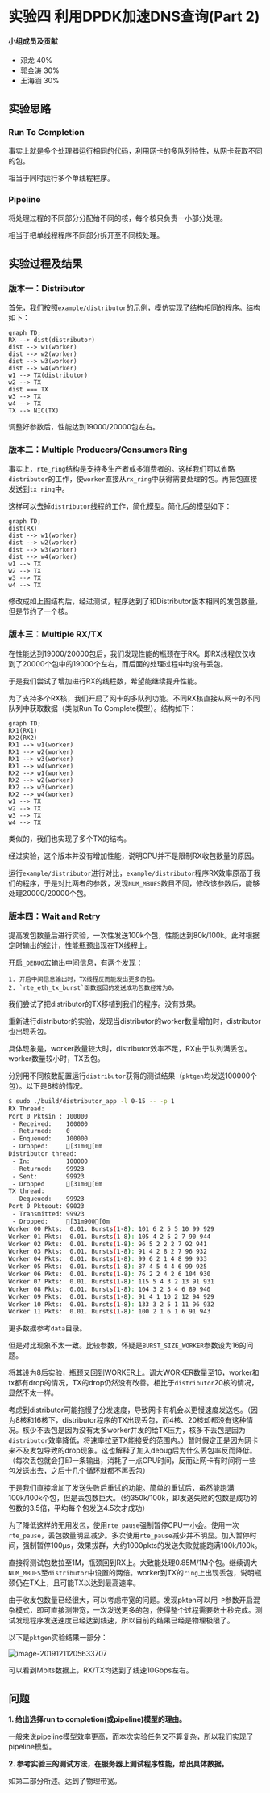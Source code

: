 # 实验四 利用DPDK加速DNS查询(Part 2)  

#### 小组成员及贡献

* 邓龙			40%
* 郭金涛		30%
* 王海涵		30%

## 实验思路

### Run To Completion

事实上就是多个处理器运行相同的代码，利用网卡的多队列特性，从网卡获取不同的包。

相当于同时运行多个单线程程序。

### Pipeline

将处理过程的不同部分分配给不同的核，每个核只负责一小部分处理。

相当于把单线程程序不同部分拆开至不同核处理。

## 实验过程及结果

### 版本一：Distributor

首先，我们按照`example/distributor`的示例，模仿实现了结构相同的程序。结构如下：

```mermaid
graph TD;
RX --> dist(distributor)
dist --> w1(worker)
dist --> w2(worker)
dist --> w3(worker)
dist --> w4(worker)
w1 --> TX(distributor)
w2 --> TX
dist === TX
w3 --> TX
w4 --> TX
TX --> NIC(TX)

```



调整好参数后，性能达到19000/20000包左右。

### 版本二：Multiple Producers/Consumers Ring

事实上，`rte_ring`结构是支持多生产者或多消费者的。这样我们可以省略`distributor`的工作，使`worker`直接从`rx_ring`中获得需要处理的包。再把包直接发送到`tx_ring`中。

这样可以去掉`distributor`线程的工作，简化模型。简化后的模型如下：

```mermaid
graph TD;
dist(RX)
dist --> w1(worker)
dist --> w2(worker)
dist --> w3(worker)
dist --> w4(worker)
w1 --> TX
w2 --> TX
w3 --> TX
w4 --> TX
```

修改成如上图结构后，经过测试，程序达到了和Distributor版本相同的发包数量，但是节约了一个核。

### 版本三：Multiple RX/TX

在性能达到19000/20000包后，我们发现性能的瓶颈在于RX。即RX线程仅仅收到了20000个包中的19000个左右，而后面的处理过程中均没有丢包。

于是我们尝试了增加进行RX的线程数，希望能继续提升性能。

为了支持多个RX核，我们开启了网卡的多队列功能。不同RX核直接从网卡的不同队列中获取数据（类似Run To Complete模型）。结构如下：

```mermaid
graph TD;
RX1(RX1)
RX2(RX2)
RX1 --> w1(worker)
RX1 --> w2(worker)
RX1 --> w3(worker)
RX1 --> w4(worker)
RX2 --> w1(worker)
RX2 --> w2(worker)
RX2 --> w3(worker)
RX2 --> w4(worker)
w1 --> TX
w2 --> TX
w3 --> TX
w4 --> TX
```

类似的，我们也实现了多个TX的结构。

经过实验，这个版本并没有增加性能，说明CPU并不是限制RX收包数量的原因。

运行`example/distributor`进行对比，`example/distributor`程序RX效率原高于我们的程序，于是对比两者的参数，发现`NUM_MBUFS`数目不同，修改该参数后，能够处理20000/20000个包。

### 版本四：Wait and Retry

提高发包数量后进行实验，一次性发送100k个包，性能达到80k/100k。此时根据定时输出的统计，性能瓶颈出现在TX线程上。

开启`_DEBUG`宏输出中间信息，有两个发现：

	1. 开启中间信息输出时，TX线程反而能发出更多的包。
 	2. `rte_eth_tx_burst`函数返回的发送成功包数经常为0。

我们尝试了把distributor的TX移植到我们的程序。没有效果。

重新进行distributor的实验，发现当distributor的worker数量增加时，distributor也出现丢包。

具体现象是，worker数量较大时，distributor效率不足，RX由于队列满丢包。worker数量较小时，TX丢包。

分别用不同核数配置运行`distributor`获得的测试结果（`pktgen`均发送100000个包）。以下是8核的情况。

```bash
$ sudo ./build/distributor_app -l 0-15 -- -p 1
RX Thread:
Port 0 Pktsin : 100000
 - Received:    100000
 - Returned:    0
 - Enqueued:    100000
 - Dropped:     [31m0[0m
Distributor thread:
 - In:          100000
 - Returned:    99923
 - Sent:        99923
 - Dropped      [31m0[0m
TX thread:
 - Dequeued:    99923
Port 0 Pktsout: 99023
 - Transmitted: 99923
 - Dropped:     [31m900[0m
Worker 00 Pkts:  0.01. Bursts(1-8): 101 6 2 5 5 10 99 929 
Worker 01 Pkts:  0.01. Bursts(1-8): 105 4 2 5 2 7 90 944 
Worker 02 Pkts:  0.01. Bursts(1-8): 96 5 2 2 2 7 92 941 
Worker 03 Pkts:  0.01. Bursts(1-8): 91 4 2 8 2 7 96 932 
Worker 04 Pkts:  0.01. Bursts(1-8): 99 6 2 1 4 8 99 933 
Worker 05 Pkts:  0.01. Bursts(1-8): 87 4 5 4 4 6 99 925 
Worker 06 Pkts:  0.01. Bursts(1-8): 76 2 2 4 2 6 104 930 
Worker 07 Pkts:  0.01. Bursts(1-8): 115 5 4 3 2 13 91 931 
Worker 08 Pkts:  0.01. Bursts(1-8): 104 3 2 3 4 6 89 940 
Worker 09 Pkts:  0.01. Bursts(1-8): 91 4 1 10 2 12 94 929 
Worker 10 Pkts:  0.01. Bursts(1-8): 133 3 2 5 1 11 96 932 
Worker 11 Pkts:  0.01. Bursts(1-8): 100 2 1 6 1 6 91 943 
```

更多数据参考`data`目录。

但是对比现象不太一致。比较参数，怀疑是`BURST_SIZE_WORKER`参数设为16的问题。

将其设为8后实验，瓶颈又回到WORKER上。调大WORKER数量至16，worker和tx都有drop的情况，TX的drop仍然没有改善。相比于`distributor`20核的情况，显然不太一样。

考虑到distributor可能拖慢了分发速度，导致网卡有机会以更慢速度发送包。（因为8核和16核下，distributor程序的TX出现丢包，而4核、20核却都没有这种情况。核少不丢包是因为没有太多worker并发的给TX压力，核多不丢包是因为`distributor`效率降低，将速率拉至TX能接受的范围内。）暂时假定正是因为网卡来不及发包导致的drop现象。这也解释了加入debug后为什么丢包率反而降低。（每次丢包就会打印一条输出，消耗了一点CPU时间，反而让网卡有时间将一些包发送出去，之后十几个循环就都不再丢包）

于是我们直接增加了发送失败后重试的功能。简单的重试后，虽然能跑满100k/100k个包，但是丢包数巨大。（约350k/100k，即发送失败的包数是成功的包数的3.5倍，平均每个包发送4.5次才成功）

为了降低这样的无用发包，使用`rte_pause`强制暂停CPU一小会。使用一次`rte_pause`，丢包数量明显减少。多次使用`rte_pause`减少并不明显。加入暂停时间，强制暂停100μs，效果拔群，大约1000pkts的发送失败就能跑满100k/100k。

直接将测试包数拉至1M，瓶颈回到RX上。大致能处理0.85M/1M个包。继续调大`NUM_MBUFS`至`distributor`中设置的两倍。worker到TX的`ring`上出现丢包，说明瓶颈仍在TX上，且可能TX以达到最高速率。

由于收发包数量已经很大，可以考虑带宽的问题。发现pkten可以用`-P`参数开启混杂模式，即可直接测带宽，一次发送更多的包，使得整个过程需要数十秒完成。测试发现程序发送速度已经达到线速，所以目前的结果已经是物理极限了。

以下是`pktgen`实验结果一部分：

![image-20191211205633707](./pktgen-data.png)



可以看到Mbits数据上，RX/TX均达到了线速10Gbps左右。

## 问题

**1.   给出选择run to completion(或pipeline)模型的理由。**

一般来说pipeline模型效率更高，而本次实验任务又不算复杂，所以我们实现了pipeline模型。

**2.   参考实验三的测试方法，在服务器上测试程序性能，给出具体数据。**

如第二部分所述。达到了物理带宽。